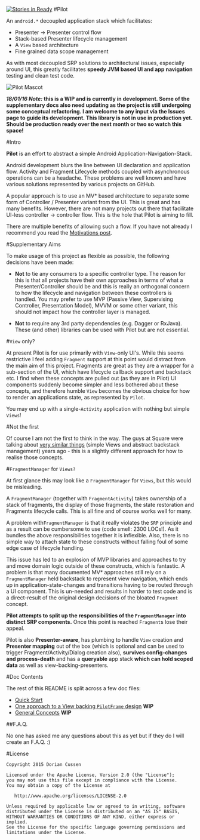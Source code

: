 [![Stories in Ready](https://badge.waffle.io/doridori/Pilot.png?label=ready&title=Ready)](https://waffle.io/doridori/Pilot)
#Pilot

An `android.*` decoupled application stack which facilitates:

- Presenter -> Presenter control flow
- Stack-based Presenter lifecycle management
- A `View` based architecture 
- Fine grained data scope management

As with most decoupled SRP solutions to architectural issues, especially around UI, this greatly facilitates **speedy JVM based UI and app navigation** testing and clean test code.

![Pilot Mascot](https://raw.githubusercontent.com/doridori/Pilot/master/gfx/pilot_mascot.png)

**_18/01/16 Note:_ this is a WIP and is currently in development. Some of the supplementary docs also need updating as the project is still undergoing some conceptual refactoring. I am welcome to any input via the Issues page to guide its development. This library is not in use in production yet. Should be production ready over the next month or two so watch this space!**

#Intro

**Pilot** is an effort to abstract a simple Android Application-Navigation-Stack. 

Android development blurs the line between UI declaration and application flow. Activity and Fragment Lifecycle methods coupled with asynchronous operations can be a headache. These problems are well known and have various solutions represented by various projects on GitHub.

A popular approach is to use an MV* based architecture to separate some form of Controller / Presenter variant from the UI. This is great and has many benefits. However, there are not many projects out there that facilitate UI-less controller -> controller flow. This is the hole that Pilot is aiming to fill.

There are multiple benefits of allowing such a flow. If you have not already I recommend you read the [Motivations post](http://doridori.github.io/Android-Architecture-Pilot/).

#Supplementary Aims

To make usage of this project as flexible as possible, the following decisions have been made:

- **Not** to tie any consumers to a specific controller type. The reason for this is that all projects have their own approaches in terms of what a Presenter/Controller should be and this is really an orthogonal concern to how the lifecycle and navigation between these controllers is handled. You may prefer to use MVP (Passive View, Supervising Controller, Presentation Model), MVVM or some other variant, this should not impact how the controller layer is managed.

- **Not** to require any 3rd party dependencies (e.g. Dagger or RxJava). These (and other) libraries can be used with Pilot but are not essential. 

#`View` only?

At present Pilot is for use primarily with `View`-only UI's. While this seems restrictive I feel adding `Fragment` support at this point would distract from the main aim of this project. Fragments are great as they are a wrapper for a sub-section of the UI, which have lifecycle callback support and backstack etc. I find when these concepts are pulled out (as they are in Pilot) UI components suddenly become simpler and less bothered about these concepts, and therefore humble `View` becomes the obvious choice for how to render an applications state, as represented by `Pilot`.

You may end up with a single-`Activity` application with nothing but simple `Views`!

#Not the first

Of course I am not the first to think in the way. The guys at Square were talking about [very similar things](https://corner.squareup.com/2014/10/advocating-against-android-fragments.html) (simple Views and abstract backstack management) years ago - this is a slightly different approach for how to realise those concepts.

#`FragmentManager` for `Views?`

At first glance this may look like a `FragmentManager` for `Views`, but this would be misleading.

A `FragmentManager` (together with `FragmentActivity`) takes ownership of a stack of fragments, the display of those fragments, the state restoration and Fragments lifecycle calls. This is all fine and of course works well for many. 

A problem with`FragmentManager` is that it really violates the `SRP` principle and as a result can be cumbersome to use (code smell: 2300 LOCs!). As it bundles the above responsibilities together it is inflexible. Also, there is no simple way to attach state to these constructs without falling foul of some edge case of lifecycle handling.

This issue has led to an explosion of MVP libraries and approaches to try and move domain logic outside of these constructs, which is fantastic. A problem is that many documented MV* approaches still rely on a `FragmentManager` held backstack to represent view navigation, which ends up in application-state-changes and transitions having to be routed through a UI component. This is un-needed and results in harder to test code and is a direct-result of the original design decisions of the bloated `Fragment` concept. 

**Pilot attempts to split up the responsibilities of the `FragmentManager` into distinct SRP components.** Once this point is reached `Fragment`s lose their appeal.

Pilot is also **Presenter-aware**, has plumbing to handle `View` creation and **Presenter mapping** out of the box (which is optional and can be used to trigger Fragment/Activity/Dialog creation also), **survives config-changes and process-death** and has a **queryable** app stack **which can hold scoped data** as well as view-backing-presenters. 

#Doc Contents

The rest of this README is split across a few doc files:

- [Quick Start](https://github.com/doridori/Pilot/blob/master/docs/quick_start.md)
- [One approach to a View backing `PilotFrame` design](#) **WIP**
- [General Concepts](https://github.com/doridori/Pilot/blob/master/docs/general_concepts.md) **WIP**

##F.A.Q.

No one has asked me any questions about this as yet but if they do I will create an F.A.Q. :)

#License

    Copyright 2015 Dorian Cussen

    Licensed under the Apache License, Version 2.0 (the "License");
    you may not use this file except in compliance with the License.
    You may obtain a copy of the License at

       http://www.apache.org/licenses/LICENSE-2.0

    Unless required by applicable law or agreed to in writing, software
    distributed under the License is distributed on an "AS IS" BASIS,
    WITHOUT WARRANTIES OR CONDITIONS OF ANY KIND, either express or implied.
    See the License for the specific language governing permissions and
    limitations under the License.


